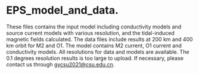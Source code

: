 # EPS_model_and_data. 
These files contains the input model including conductivity models and source current models with various resolution, and the tidal-induced magnetic fields calculated. The data files include results at 200 km and 400 km orbit for M2 and O1. The model contains M2 current, O1 current and conductivity models. All resolutions for data and models are available. 
The 0.1 degrees resolution results is too large to upload. If necessary, please contact us through gycsu2021@csu.edu.cn.
